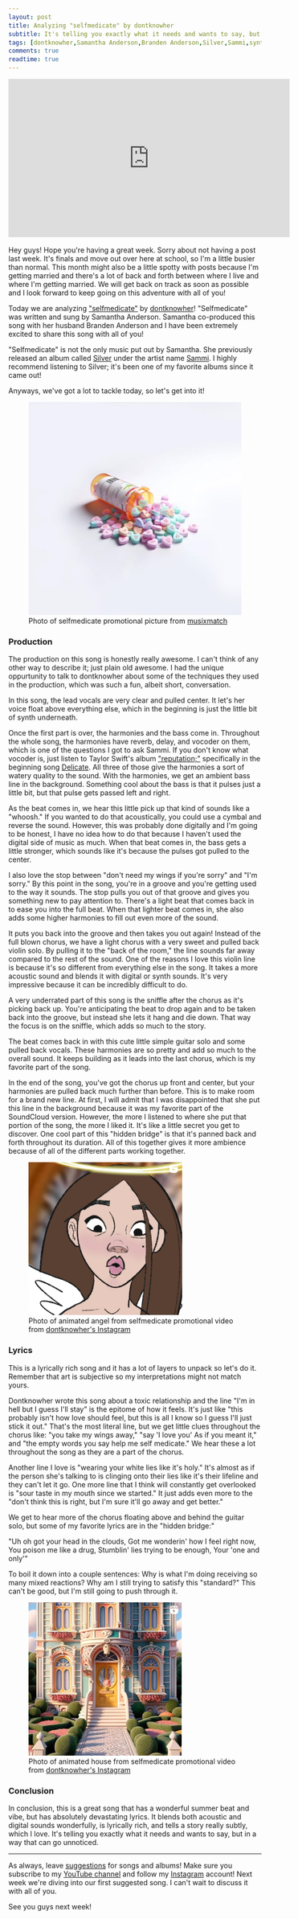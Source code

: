 ```yaml
---
layout: post
title: Analyzing "selfmedicate" by dontknowher
subtitle: It's telling you exactly what it needs and wants to say, but in a way that can go unnoticed.
tags: [dontknowher,Samantha Anderson,Branden Anderson,Silver,Sammi,synth,reverb,delay,vocoder,digital,acoustic,SoundCloud,toxic relationship,Taylor Swift,reputation,delicate]
comments: true
readtime: true
---
```


<iframe width="560" height="315" src="https://www.youtube.com/embed/2MCAxxBTbdI?si=9fhQDrZ0jKl4bT5j" title="YouTube video player" frameborder="0" allow="accelerometer; autoplay; clipboard-write; encrypted-media; gyroscope; picture-in-picture; web-share" referrerpolicy="strict-origin-when-cross-origin" allowfullscreen></iframe>

Hey guys! Hope you're having a great week. Sorry about not having a post last week. It's finals and move out over here at school, so I'm a little busier than normal. This month might also be a little spotty with posts because I'm getting married and there's a lot of back and forth between where I live and where I'm getting married. We will get back on track as soon as possible and I look forward to keep going on this adventure with all of you!

Today we are analyzing ["selfmedicate"](https://youtu.be/lD3vbL7nh4o?si=aAuawVDte_nhFBE1) by [dontknowher](https://www.instagram.com/ohidontknowher)! "Selfmedicate" was written and sung by Samantha Anderson. Samantha co-produced this song with her husband Branden Anderson and I have been extremely excited to share this song with all of you!

"Selfmedicate" is not the only music put out by Samantha. She previously released an album called [Silver](https://youtube.com/playlist?list=OLAK5uy_kqU_V9SRdFP1mlSeJoZezWMPu_B-4petk&si=x_p05xaGPwmPcNNT) under the artist name [Sammi](https://open.spotify.com/artist/0EjuwzkEClffCLXE6qZZ0q). I highly recommend listening to Silver; it's been one of my favorite albums since it came out!

Anyways, we've got a lot to tackle today, so let's get into it!

<figure>
    <img src="/assets/img/selfmedicate-candy.jpg" alt="Photo of selfmedicate promotional picture.">
    <figcaption>Photo of selfmedicate promotional picture from <a href="https://www.musixmatch.com/de/songtext/dontknowher-1/Selfmedicate">musixmatch</a></figcaption>
</figure>

### Production

The production on this song is honestly really awesome. I can't think of any other way to describe it; just plain old awesome. I had the unique oppurtunity to talk to dontknowher about some of the techniques they used in the production, which was such a fun, albeit short, conversation.

In this song, the lead vocals are very clear and pulled center. It let's her voice float above everything else, which in the beginning is just the little bit of synth underneath.

Once the first part is over, the harmonies and the bass come in. Throughout the whole song, the harmonies have reverb, delay, and vocoder on them, which is one of the questions I got to ask Sammi. If you don't know what vocoder is, just listen to Taylor Swift's album ["reputation;"](https://youtube.com/playlist?list=PLbf3ayzuvZVU9NvZVGv4EE_YLlli0IEpt&si=mbSdAAQOuG7dnu70) specifically in the beginning song [Delicate](https://youtu.be/tCXGJQYZ9JA?si=W984o0XyGtoAxV0T). All three of those give the harmonies a sort of watery quality to the sound. With the harmonies, we get an ambient bass line in the background. Something cool about the bass is that it pulses just a little bit, but that pulse gets passed left and right.

As the beat comes in, we hear this little pick up that kind of sounds like a "whoosh." If you wanted to do that acoustically, you could use a cymbal and reverse the sound. However, this was probably done digitally and I'm going to be honest, I have no idea how to do that because I haven't used the digital side of music as much. When that beat comes in, the bass gets a little stronger, which sounds like it's because the pulses got pulled to the center.

I also love the stop between "don't need my wings if you're sorry" and "I'm sorry." By this point in the song, you're in a groove and you're getting used to the way it sounds. The stop pulls you out of that groove and gives you something new to pay attention to. There's a light beat that comes back in to ease you into the full beat. When that lighter beat comes in, she also adds some higher harmonies to fill out even more of the sound.

It puts you back into the groove and then takes you out again! Instead of the full blown chorus, we have a light chorus with a very sweet and pulled back violin solo. By pulling it to the "back of the room," the line sounds far away compared to the rest of the sound. One of the reasons I love this violin line is because it's so different from everything else in the song. It takes a more acoustic sound and blends it with digital or synth sounds. It's very impressive because it can be incredibly difficult to do.

A very underrated part of this song is the sniffle after the chorus as it's picking back up. You're anticipating the beat to drop again and to be taken back into the groove, but instead she lets it hang and die down. That way the focus is on the sniffle, which adds so much to the story.

The beat comes back in with this cute little simple guitar solo and some pulled back vocals. These harmonies are so pretty and add so much to the overall sound. It keeps building as it leads into the last chorus, which is my favorite part of the song.

In the end of the song, you've got the chorus up front and center, but your harmonies are pulled back much further than before. This is to make room for a brand new line. At first, I will admit that I was disappointed that she put this line in the background because it was my favorite part of the SoundCloud version. However, the more I listened to where she put that portion of the song, the more I liked it. It's like a little secret you get to discover. One cool part of this "hidden bridge" is that it's panned back and forth throughout its duration. All of this together gives it more ambience because of all of the different parts working together.

<figure>
    <img src="/assets/img/selfmedicate-angel.png" alt="Photo of animated angel from selfmedicate promotional video.">
    <figcaption>Photo of animated angel from selfmedicate promotional video from <a href="https://www.instagram.com/ohidontknowher/">dontknowher's Instagram</a></figcaption>
</figure>

### Lyrics

This is a lyrically rich song and it has a lot of layers to unpack so let's do it. Remember that art is subjective so my interpretations might not match yours.

Dontknowher wrote this song about a toxic relationship and the line "I'm in hell but I guess I'll stay" is the epitome of how it feels. It's just like "this probably isn't how love should feel, but this is all I know so I guess I'll just stick it out." That's the most literal line, but we get little clues throughout the chorus like: "you take my wings away," "say 'I love you' As if you meant it," and "the empty words you say help me self medicate." We hear these a lot throughout the song as they are a part of the chorus.

Another line I love is "wearing your white lies like it's holy." It's almost as if the person she's talking to is clinging onto their lies like it's their lifeline and they can't let it go. One more line that I think will constantly get overlooked is "sour taste in my mouth since we started." It just adds even more to the "don't think this is right, but I'm sure it'll go away and get better."

We get to hear more of the chorus floating above and behind the guitar solo, but some of my favorite lyrics are in the "hidden bridge:"

"Uh oh got your head in the clouds,
Got me wonderin' how I feel right now,
You poison me like a drug,
Stumblin' lies trying to be enough,
Your 'one and only'"

To boil it down into a couple sentences: Why is what I'm doing receiving so many mixed reactions? Why am I still trying to satisfy this "standard?" This can't be good, but I'm still going to push through it.

<figure>
    <img src="/assets/img/selfmedicate-house.png" alt="Photo of animated house from selfmedicate promotional video.">
    <figcaption>Photo of animated house from selfmedicate promotional video from <a href="https://www.instagram.com/ohidontknowher/">dontknowher's Instagram</a></figcaption>
</figure>

### Conclusion

In conclusion, this is a great song that has a wonderful summer beat and vibe, but has absolutely devastating lyrics. It blends both acoustic and digital sounds wonderfully, is lyrically rich, and tells a story really subtly, which I love. It's telling you exactly what it needs and wants to say, but in a way that can go unnoticed.

---

As always, leave [suggestions](/suggestionsform) for songs and albums! Make sure you subscribe to my [YouTube channel](https://www.youtube.com/channel/UCJjN0ekhHr2-lyNhRAMcpOA) and follow my [Instagram](https://www.instagram.com/musicbymadds23) account! Next week we're diving into our first suggested song. I can't wait to discuss it with all of you.

See you guys next week!